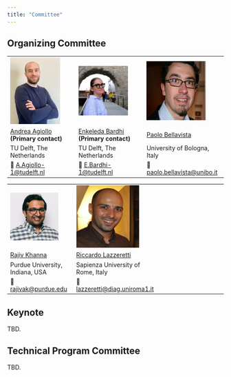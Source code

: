 ```yaml
---
title: "Committee"
---
```


## Organizing Committee ##

<table>
    <col width="30%" />
    <col width="30%" />
    <col width="30%" />
    <tr>
        <td><img src="andrea_agiollo.jpg" width=80%></td>
        <td><img src="enkeleda_bardhi.jpg" width=80%></td>
        <td><img src="paolo_bellavista.jpg" width=80%></td>
    </tr>
    <tr>
        <td> <a href='https://www.tudelft.nl/en/eemcs/the-faculty/departments/intelligent-systems/cybersecurityeemcs/people/andrea-agiollo'>Andrea Agiollo</a> <b> (Primary contact) </b> </td>
        <td> <a href='https://bardhienkeleda.github.io'>Enkeleda Bardhi</a> <b> (Primary contact) </b> </td>
        <td> <a href='https://www.unibo.it/sitoweb/paolo.bellavista'>Paolo Bellavista</a> </td>
    </tr>
    <tr>
        <td> TU Delft, The Netherlands </td>
        <td> TU Delft, The Netherlands </td>
        <td> University of Bologna, Italy </td>
    </tr>
    <tr>
        <td> 📧 <a href='mailto:A.Agiollo-1@tudelft.nl'>A.Agiollo-1@tudelft.nl</a> </td>
        <td> 📧 <a href='mailto:E.Bardhi-1@tudelft.nl'>E.Bardhi-1@tudelft.nl</a>  </td>
        <td> 📧 <a href='mailto:paolo.bellavista@unibo.it'>paolo.bellavista@unibo.it</a>  </td>
    </tr>
 </table>

 <table>
    <col width="30%" />
    <col width="30%" />
    <col width="30%" />
    <tr>
        <td><img src="rajiv_khanna.jpg" width=80%></td>
        <td><img src="riccardo_lazzeretti.jpg" width=80%></td>
        <td>  </td>
    </tr>
    <tr>
        <td> <a href='https://rjvak7.github.io'>Rajiv Khanna</a> </td>
        <td> <a href='https://sites.google.com/diag.uniroma1.it/lazzerettiriccardo/home'>Riccardo Lazzeretti</a> </td>
        <td>  </td>
    </tr>
    <tr>
        <td> Purdue University, Indiana, USA </td>
        <td> Sapienza University of Rome, Italy </td>
        <td>  </td>
    </tr>
    <tr>
        <td> 📧 <a href='mailto:rajivak@purdue.edu'>rajivak@purdue.edu</a> </td>
        <td> 📧 <a href='mailto:lazzeretti@diag.uniroma1.it'>lazzeretti@diag.uniroma1.it</a>  </td>
        <td>  </td>
    </tr>
 </table>


## Keynote ##

TBD.

## Technical Program Committee ##

TBD.